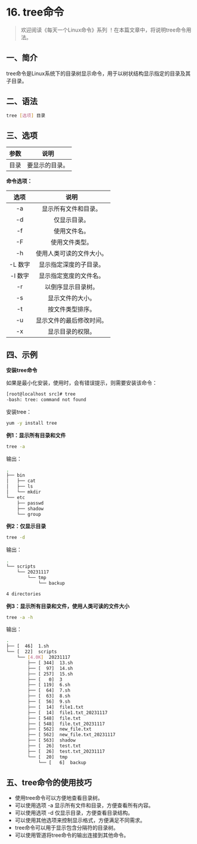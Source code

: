 # 16. tree命令



> 欢迎阅读《每天一个Linux命令》系列 ！在本篇文章中，将说明tree命令用法。

## 一、简介

tree命令是Linux系统下的目录树显示命令，用于以树状结构显示指定的目录及其子目录。



## 二、语法

```bash
tree [选项] 目录
```



## 三、选项

| 参数 |      说明      |
| :--: | :------------: |
| 目录 | 要显示的目录。 |

**命令选项：**

|  选项   |           说明           |
| :-----: | :----------------------: |
|   -a    |   显示所有文件和目录。   |
|   -d    |       仅显示目录。       |
|   -f    |       使用文件名。       |
|   -F    |      使用文件类型。      |
|   -h    | 使用人类可读的文件大小。 |
| -L 数字 |  显示指定深度的子目录。  |
| -l 数字 |  显示指定宽度的文件名。  |
|   -r    |    以倒序显示目录树。    |
|   -s    |     显示文件的大小。     |
|   -t    |     按文件类型排序。     |
|   -u    | 显示文件的最后修改时间。 |
|   -x    |     显示目录的权限。     |



## 四、示例

**安装tree命令**

如果是最小化安装，使用时，会有错误提示，则需要安装该命令：

```bash
[root@localhost src]# tree
-bash: tree: command not found
```

安装tree：

```bash
yum -y install tree
```

**例1：显示所有目录和文件**

```bash
tree -a
```

输出：

```bash
.
├── bin
│   ├── cat
│   ├── ls
│   └── mkdir
└── etc
    ├── passwd
    ├── shadow
    └── group
```

**例2：仅显示目录**

```bash
tree -d
```

输出：

```bash
.
└── scripts
    └── 20231117
        └── tmp
            └── backup

4 directories
```

**例3：显示所有目录和文件，使用人类可读的文件大小**

```bash
tree -a -h
```

输出：

```bash
.
├── [  46]  1.sh
└── [  22]  scripts
    └── [4.0K]  20231117
        ├── [ 344]  13.sh
        ├── [  97]  14.sh
        ├── [ 257]  15.sh
        ├── [   0]  3
        ├── [ 119]  6.sh
        ├── [  64]  7.sh
        ├── [  63]  8.sh
        ├── [  56]  9.sh
        ├── [  14]  file1.txt
        ├── [  14]  file1.txt_20231117
        ├── [ 548]  file.txt
        ├── [ 548]  file.txt_20231117
        ├── [ 562]  new_file.txt
        ├── [ 562]  new_file.txt_20231117
        ├── [ 563]  shadow
        ├── [  26]  test.txt
        ├── [  26]  test.txt_20231117
        └── [  20]  tmp
            └── [   6]  backup

```



## 五、tree命令的使用技巧

- 使用tree命令可以方便地查看目录树。
- 可以使用选项 -a 显示所有文件和目录，方便查看所有内容。
- 可以使用选项 -d 仅显示目录，方便查看目录结构。
- 可以使用其他选项来控制显示格式，方便满足不同需求。
- tree命令可以用于显示包含分隔符的目录树。
- 可以使用管道将tree命令的输出连接到其他命令。

